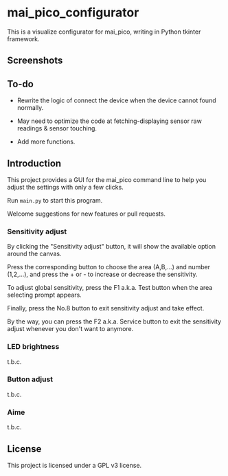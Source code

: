 # mai_pico_configurator

This is a visualize configurator for mai_pico, writing in Python tkinter framework.

## Screenshots

## To-do

- Rewrite the logic of connect the device when the device cannot found normally.

- May need to optimize the code at fetching-displaying sensor raw readings & sensor touching.

- Add more functions.

## Introduction

This project provides a GUI for the mai_pico command line to help you adjust the settings with only a few clicks.

Run `main.py` to start this program.

Welcome suggestions for new features or pull requests.

### Sensitivity adjust

By clicking the "Sensitivity adjust" button, it will show the available option around the canvas.

Press the corresponding button to choose the area (A,B,...) and number (1,2,...), and press the + or - to increase or decrease the sensitivity.

To adjust global sensitivity, press the F1 a.k.a. Test button when the area selecting prompt appears.

Finally, press the No.8 button to exit sensitivity adjust and take effect.

By the way, you can press the F2 a.k.a. Service button to exit the sensitivity adjust whenever you don't want to anymore.

### LED brightness

t.b.c.

### Button adjust

t.b.c.

### Aime

t.b.c.

## License

This project is licensed under a GPL v3 license.